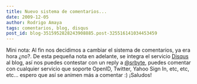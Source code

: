 ```yaml
---
title: Nuevo sistema de comentarios...
date: 2009-12-05
author: Rodrigo Amaya
tags: comentarios, blog, disqus
post_id: blog-3515952828243908885.post-325516141034453459
---
```


Mini nota: Al fin nos decidimos a cambiar el sistema de comentarios, ya era hora ¿no?. De esta pequeña nota en adelante, se integra el servicio [Disqus](https://disqus.com/comments/) al blog, así nos puedes contestar con un reply a [@srbyte](https://twitter.com/srbyte), puedes comentar con cualquier servicio que soporte OpenID, Twitter, Yahoo Sign In, etc, etc, etc... espero que así se animen más a comentar :) ¡Saludos!